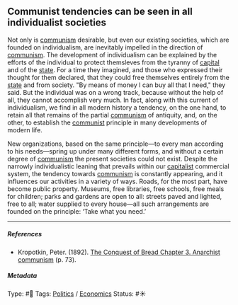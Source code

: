 ## Communist tendencies can be seen in all individualist societies

Not only is [communism](Communism.md) desirable, but even our existing societies, which are founded on individualism, are inevitably impelled in the direction of [communism](Communism.md). The development of individualism can be explained by the efforts of the individual to protect themsleves from the tyranny of [capital](Capital.md) and of the [state](). For a time they imagined, and those who expressed their thought for them declared, that they could free themselves entirely from the [state]() and from society. "By means of money I can buy all that I need," they said. But the individual was on a wrong track, because without the help of all, they cannot accomplish very much. In fact, along with this current of individualism, we find in all modern history a tendency, on the one hand, to retain all that remains of the partial [communism](Communism.md) of antiquity, and, on the other, to establish the [communist](Communism.md) principle in many developments of modern life.

New organizations, based on the same principle—to every man according to his needs—spring up under many different forms, and without a certain degree of [communism](Communism.md) the present societies could not exist. Despite the narrowly individualistic leaning that prevails within our [capitalist](Capitalism.md) commercial system, the tendency towards [communism](Communism.md) is constantly appearing, and it influences our activities in a variety of ways. Roads, for the most part, have become public property. Museums, free libraries, free schools, free meals for children; parks and gardens are open to all: streets paved and lighted, free to all; water supplied to every house—all such arrangements are founded on the principle: ‘Take what you need.’

---

##### References

* Kropotkin, Peter. (1892). [The Conquest of Bread Chapter 3. Anarchist communism](The%20Conquest%20of%20Bread%20Chapter%203.%20Anarchist%20communism.md) (p. 73).

##### Metadata

Type: #🔴 
Tags: [Politics](Politics.md) / [Economics]()
Status: #☀️ 
